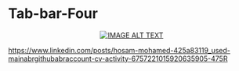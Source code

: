 # Tab-bar-Four





<div align="center">
  <a href="https://youtu.be/v2EGJwsxOWs
"><img src="https://yt-embed.herokuapp.com/embed?v=v2EGJwsxOWs" alt="IMAGE ALT TEXT"></a>
</div>


https://www.linkedin.com/posts/hosam-mohamed-425a83119_used-mainabrgithubabraccount-cv-activity-6757221015920635905-475R
